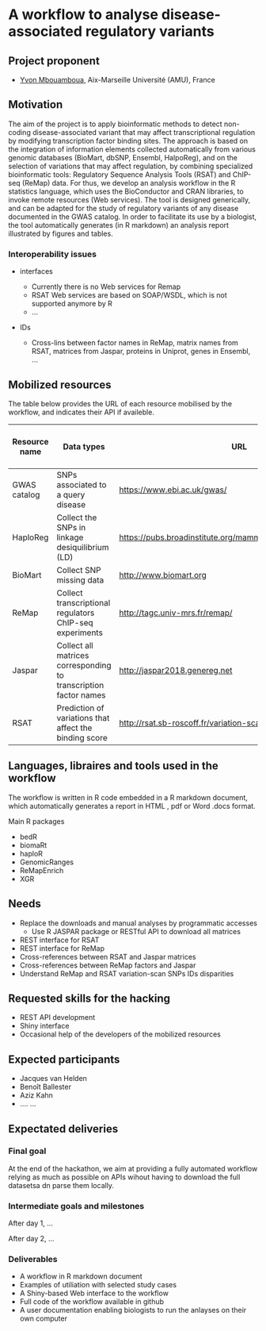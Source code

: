 # A workflow to analyse disease-associated regulatory variants


## Project proponent

- [Yvon Mbouamboua](https://github.com/yvonfrid), Aix-Marseille Université (AMU), France

## Motivation

The aim of the project is to apply bioinformatic methods to detect non-coding disease-associated variant that may affect transcriptional regulation by modifying transcription factor binding sites. The approach is based on the integration of information elements collected automatically from various genomic databases (BioMart, dbSNP, Ensembl, HalpoReg), and on the selection of variations that may affect regulation, by combining specialized bioinformatic tools: Regulatory Sequence Analysis Tools (RSAT) and ChIP-seq (ReMap) data. For thus, we develop an analysis workflow in the R statistics language, which uses the BioConductor and CRAN libraries, to invoke remote resources (Web services). The tool is designed generically, and can be adapted for the study of regulatory variants of any disease documented in the GWAS catalog. In order to facilitate its use by a biologist, the tool automatically generates (in R markdown) an analysis report illustrated by figures and tables.

### Interoperability issues

- interfaces
    - Currently there is no Web services for Remap
    - RSAT Web services are based on SOAP/WSDL, which is not supported anymore by R
    - ...
    
- IDs
    - Cross-lins between factor names in ReMap, matrix names from RSAT, matrices from Jaspar, proteins in Uniprot, genes in Ensembl, ...
    

## Mobilized resources

The table below provides the URL of each resource mobilised by the workflow, and indicates their API if availeble. 


| Resource name | Data types |  URL | Access mode in the workflow |
|-----------------|----------------|----------------|-------------------|
| GWAS catalog | SNPs associated to a query disease | <https://www.ebi.ac.uk/gwas/> | ftp download |
| HaploReg |Collect the SNPs in linkage desiquilibrium (LD)|<https://pubs.broadinstitute.org/mammals/haploreg/haploreg.php>|R package|
| BioMart |Collect SNP missing data|http://www.biomart.org|R package|
| ReMap |Collect transcriptional regulators ChIP-seq experiments|http://tagc.univ-mrs.fr/remap/|Web interface|
| Jaspar |Collect all matrices corresponding to transcription factor names|http://jaspar2018.genereg.net|ftp download |
| RSAT | Prediction of variations that affect the binding score|http://rsat.sb-roscoff.fr/variation-scan_form.cgi| Web interface|

## Languages, libraires and tools used in the workflow

The workflow is written in R code embedded in a R markdown document, which automatically generates a report in HTML , pdf or Word .docs format.                                                                                           

Main R packages
    
- bedR
- biomaRt
- haploR
- GenomicRanges
- ReMapEnrich
- XGR


## Needs

- Replace the downloads and manual analyses by programmatic accesses
    - Use R JASPAR package or RESTful API  to download all matrices
- REST interface for RSAT
- REST interface for ReMap
- Cross-references between RSAT and Jaspar matrices 
- Cross-references between ReMap factors and Jaspar
- Understand ReMap and RSAT variation-scan SNPs IDs disparities



## Requested skills for the hacking

- REST API development
- Shiny interface
- Occasional help of the developers of the mobilized resources

## Expected participants

- Jacques van Helden
- Benoît Ballester
- Aziz Kahn
- ....
...

## Expectated deliveries

### Final goal

At the end of the hackathon, we aim at providing a fully automated workflow relying as much as possible on APIs wihout having to download the full datasetsa dn parse them locally. 


### Intermediate goals and milestones

After day 1, ...

After day 2, ...

### Deliverables

- A workflow in R markdown document
- Examples of utiliation with selected study cases
- A Shiny-based Web interface to the workflow
- Full code of the workflow available in github
- A user documentation enabling biologists to run the anlayses on  their own computer

